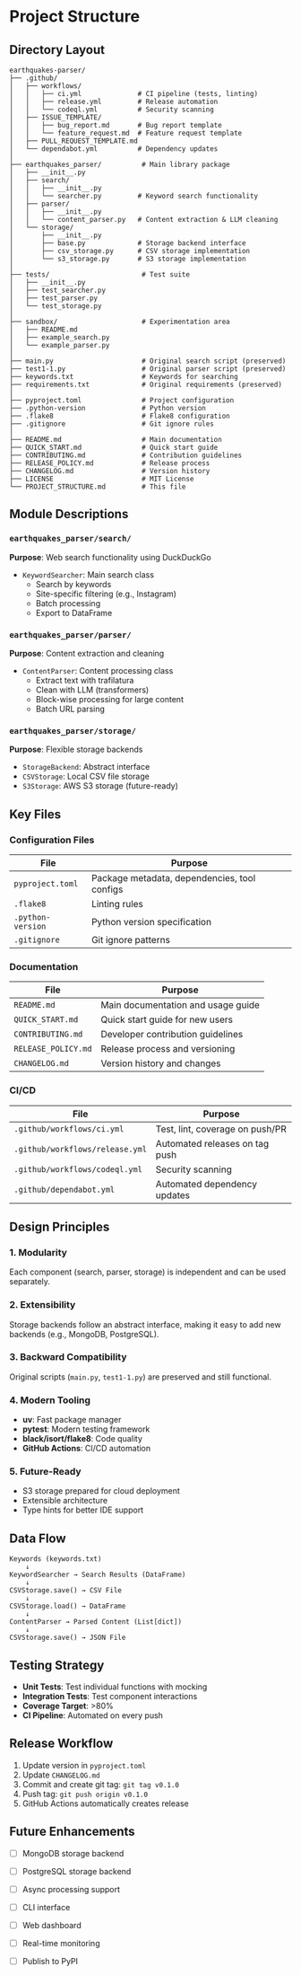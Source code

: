 # Project Structure

## Directory Layout

```
earthquakes-parser/
├── .github/
│   ├── workflows/
│   │   ├── ci.yml              # CI pipeline (tests, linting)
│   │   ├── release.yml         # Release automation
│   │   └── codeql.yml          # Security scanning
│   ├── ISSUE_TEMPLATE/
│   │   ├── bug_report.md       # Bug report template
│   │   └── feature_request.md  # Feature request template
│   ├── PULL_REQUEST_TEMPLATE.md
│   └── dependabot.yml          # Dependency updates
│
├── earthquakes_parser/          # Main library package
│   ├── __init__.py
│   ├── search/
│   │   ├── __init__.py
│   │   └── searcher.py         # Keyword search functionality
│   ├── parser/
│   │   ├── __init__.py
│   │   └── content_parser.py   # Content extraction & LLM cleaning
│   └── storage/
│       ├── __init__.py
│       ├── base.py             # Storage backend interface
│       ├── csv_storage.py      # CSV storage implementation
│       └── s3_storage.py       # S3 storage implementation
│
├── tests/                       # Test suite
│   ├── __init__.py
│   ├── test_searcher.py
│   ├── test_parser.py
│   └── test_storage.py
│
├── sandbox/                     # Experimentation area
│   ├── README.md
│   ├── example_search.py
│   └── example_parser.py
│
├── main.py                      # Original search script (preserved)
├── test1-1.py                   # Original parser script (preserved)
├── keywords.txt                 # Keywords for searching
├── requirements.txt             # Original requirements (preserved)
│
├── pyproject.toml               # Project configuration
├── .python-version              # Python version
├── .flake8                      # Flake8 configuration
├── .gitignore                   # Git ignore rules
│
├── README.md                    # Main documentation
├── QUICK_START.md               # Quick start guide
├── CONTRIBUTING.md              # Contribution guidelines
├── RELEASE_POLICY.md            # Release process
├── CHANGELOG.md                 # Version history
├── LICENSE                      # MIT License
└── PROJECT_STRUCTURE.md         # This file
```

## Module Descriptions

### `earthquakes_parser/search/`

**Purpose**: Web search functionality using DuckDuckGo

- `KeywordSearcher`: Main search class
  - Search by keywords
  - Site-specific filtering (e.g., Instagram)
  - Batch processing
  - Export to DataFrame

### `earthquakes_parser/parser/`

**Purpose**: Content extraction and cleaning

- `ContentParser`: Content processing class
  - Extract text with trafilatura
  - Clean with LLM (transformers)
  - Block-wise processing for large content
  - Batch URL parsing

### `earthquakes_parser/storage/`

**Purpose**: Flexible storage backends

- `StorageBackend`: Abstract interface
- `CSVStorage`: Local CSV file storage
- `S3Storage`: AWS S3 storage (future-ready)

## Key Files

### Configuration Files

| File | Purpose |
|------|---------|
| `pyproject.toml` | Package metadata, dependencies, tool configs |
| `.flake8` | Linting rules |
| `.python-version` | Python version specification |
| `.gitignore` | Git ignore patterns |

### Documentation

| File | Purpose |
|------|---------|
| `README.md` | Main documentation and usage guide |
| `QUICK_START.md` | Quick start guide for new users |
| `CONTRIBUTING.md` | Developer contribution guidelines |
| `RELEASE_POLICY.md` | Release process and versioning |
| `CHANGELOG.md` | Version history and changes |

### CI/CD

| File | Purpose |
|------|---------|
| `.github/workflows/ci.yml` | Test, lint, coverage on push/PR |
| `.github/workflows/release.yml` | Automated releases on tag push |
| `.github/workflows/codeql.yml` | Security scanning |
| `.github/dependabot.yml` | Automated dependency updates |

## Design Principles

### 1. Modularity
Each component (search, parser, storage) is independent and can be used separately.

### 2. Extensibility
Storage backends follow an abstract interface, making it easy to add new backends (e.g., MongoDB, PostgreSQL).

### 3. Backward Compatibility
Original scripts (`main.py`, `test1-1.py`) are preserved and still functional.

### 4. Modern Tooling
- **uv**: Fast package manager
- **pytest**: Modern testing framework
- **black/isort/flake8**: Code quality
- **GitHub Actions**: CI/CD automation

### 5. Future-Ready
- S3 storage prepared for cloud deployment
- Extensible architecture
- Type hints for better IDE support

## Data Flow

```
Keywords (keywords.txt)
    ↓
KeywordSearcher → Search Results (DataFrame)
    ↓
CSVStorage.save() → CSV File
    ↓
CSVStorage.load() → DataFrame
    ↓
ContentParser → Parsed Content (List[dict])
    ↓
CSVStorage.save() → JSON File
```

## Testing Strategy

- **Unit Tests**: Test individual functions with mocking
- **Integration Tests**: Test component interactions
- **Coverage Target**: >80%
- **CI Pipeline**: Automated on every push

## Release Workflow

1. Update version in `pyproject.toml`
2. Update `CHANGELOG.md`
3. Commit and create git tag: `git tag v0.1.0`
4. Push tag: `git push origin v0.1.0`
5. GitHub Actions automatically creates release

## Future Enhancements

- [ ] MongoDB storage backend
- [ ] PostgreSQL storage backend
- [ ] Async processing support
- [ ] CLI interface
- [ ] Web dashboard
- [ ] Real-time monitoring
- [ ] Publish to PyPI

